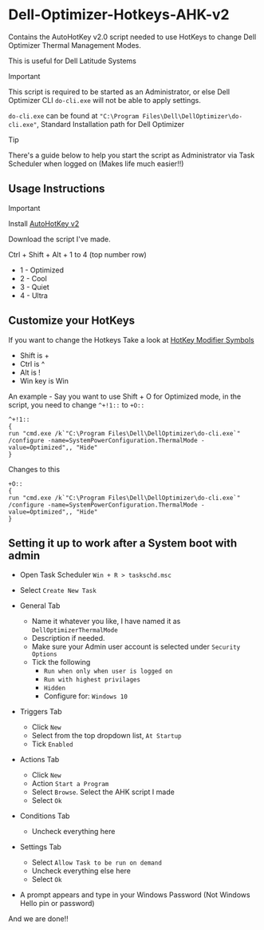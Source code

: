 # Dell-Optimizer-Hotkeys-AHK-v2
Contains the AutoHotKey v2.0 script needed to use HotKeys to change Dell Optimizer Thermal Management Modes.

This is useful for Dell Latitude Systems
> [!IMPORTANT]
> This script is required to be started as an Administrator, or else Dell Optimizer CLI `do-cli.exe` will not be able to apply settings.
> 
> `do-cli.exe` can be found at `"C:\Program Files\Dell\DellOptimizer\do-cli.exe"`, Standard Installation path for Dell Optimizer


> [!TIP]
> There's a guide below to help you start the script as Administrator via Task Scheduler when logged on (Makes life much easier!!)

## Usage Instructions
> [!IMPORTANT]
> Install [AutoHotKey v2](https://www.autohotkey.com/)
> 
> Download the script I've made.

Ctrl + Shift + Alt + 1 to 4 (top number row)

- 1 - Optimized
- 2 - Cool
- 3 - Quiet
- 4 - Ultra

## Customize your HotKeys

If you want to change the Hotkeys Take a look at [HotKey Modifier Symbols](https://www.autohotkey.com/docs/v2/Hotkeys.htm#Symbols)
- Shift is +
- Ctrl is ^
- Alt is !
- Win key is Win

An example - Say you want to use Shift + O for Optimized mode, in the script, you need to change `^+!1::` to `+O::`

```
^+!1::
{
run "cmd.exe /k`"C:\Program Files\Dell\DellOptimizer\do-cli.exe`" /configure -name=SystemPowerConfiguration.ThermalMode -value=Optimized",, "Hide"
}
```
Changes to this
```
+O::
{
run "cmd.exe /k`"C:\Program Files\Dell\DellOptimizer\do-cli.exe`" /configure -name=SystemPowerConfiguration.ThermalMode -value=Optimized",, "Hide"
}
```

## Setting it up to work after a System boot with admin

- Open Task Scheduler `Win + R > taskschd.msc`
- Select `Create New Task`
- General Tab
  - Name it whatever you like, I have named it as `DellOptimizerThermalMode`
  - Description if needed.
  - Make sure your Admin user account is selected under `Security Options`
  - Tick the following
    - `Run when only when user is logged on`
    - `Run with highest privilages`
    - `Hidden`
    - Configure for: `Windows 10`
- Triggers Tab
  - Click `New`
  - Select from the top dropdown list, `At Startup`
  - Tick `Enabled`
- Actions Tab
  - Click `New`
  - Action `Start a Program`
  - Select `Browse`. Select the AHK script I made
  - Select `Ok`
- Conditions Tab
  - Uncheck everything here
- Settings Tab
  - Select `Allow Task to be run on demand`
  - Uncheck everything else here
  - Select `Ok`

- A prompt appears and type in your Windows Password (Not Windows Hello pin or password)

And we are done!!
